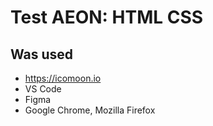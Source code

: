 # Test AEON: HTML CSS

## Was used
 - https://icomoon.io
 - VS Code
 - Figma
 - Google Chrome, Mozilla Firefox